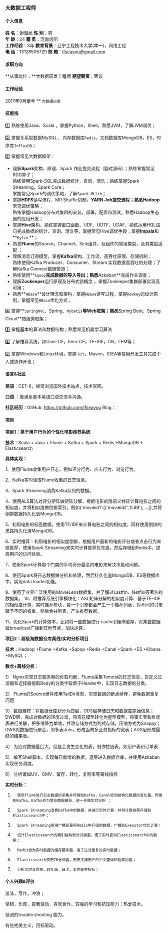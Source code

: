 ### 					 大数据工程师											

#### 个人信息

**姓	    名**：谢海龙								**性        别**：男<br>**年        龄**：24								**籍        贯**：河南信阳<br>**工作经验**：3年								**教育背景**：辽宁工程技术大学(本一)，网络工程<br>**电        话**：13126505729						**邮        箱**：ifseayou@gmail.com<br>

#### 求职方向

**从事岗位：**大数据研发工程师					**期望薪资**：面议

#### 工作经验

2017年9月至今 **  `大数据研发`                                                                                                                                                                                               

#### 技能栈

:one: 熟练使用Java、Scala ，掌握Python，Shell，熟悉JVM，了解JVM调优；

:two: 掌握关系型数据MySQL 、内存数据库`Redis`，文档数据库MongoDB，ES，时序库`InfluxDB`；

:three: 掌握常见大数据框架：

* 理解**Spark**架构、原理、Spark 作业提交流程（翻过源码）；熟练掌握常见RDD算子；<br>熟练使用Spark-SQL完成数据统计，查询，清洗；熟练掌握Spark Streaming，Spark Core；<br>掌握常见Spark的调优策略，了解`Spark-MLlib`；
* 掌握**HDFS**读写流程，MR Shuffle机制，**YARN **Job提交流程；熟悉**Hadoop**常见调优策略；<br>熟练掌握Hadoop分布式集群的安装，部署，配置和测试，熟悉Hadoop生态圈的应用开发；
* 掌握**Hive**架构，熟练掌握窗口函数、UDF、UDTF、UDAF，熟练运用HQL语句完成数据的统计、查询、清洗等，掌握常见Hive调优手段；掌握**Impala**和**`Kylin` **；
* 熟悉**Flume**的Source，Channel，Sink组件，及组件的常用类型，及其类型适配 ；
* 理解消息订阅模型，掌握**Kafka**架构、工作流、高吞吐原理、存储机制；<br>熟练使用Kafka Producer、Consumer、Stream 实现数据高吞吐的处理；了解Kafka Connect数据管道；
* 熟练使用**`Sqoop`**完成数据的导入导出；熟悉**Azkaban**完成作业调度；
* 理解**Zookeeper**运行原理及分布式锁概念 ，掌握Zookeeper集群部署实现高可用；
* 熟悉**`HBase`**设计理念和架构，掌握`HBase`读写过程，掌握`Rowkey`的设计原则，掌握常见`HBase`优化方式；

:four: 掌握**`SpringMVC`、Spring、`Mybatis`**等Web框架；熟悉**Spring Boot、Spring Cloud**微服务框架；

:five: 掌握基本的算法和数据结构；熟悉常见机器学习算法

:six: 了解推荐系统，如User-CF，Item-CF，TF-IDF，CB，LFM等；

:seven: 掌握Windows和Linux环境，掌握 `Git`，Maven，IDEA等常用开发工具完成个人或协作开发；

#### 语言&社区

**英语**：CET-6，经常浏览国外技术站点，技术官网。

**口语** ：能满足基本英语口语交流与沟通。

**社区经历**：GitHub: https://github.com/ifseayou Blog：

#### 项目

**项目1：基于用户行为的个性化电影推荐系统**

**技术**：Scala + Java + Flume + Kafka + Spark + Redis +MongoDB + Elasticsearch

**具体实现：**

1、使用Flume收集用户日志，例如评分行为、点击行为、浏览行为。 

2、Kafka实时读取Flume收集的日志信息。 

3、Spark Streaming消费Kafka队列的数据。 

4、使用ALS算法对评分矩阵做矩阵分解，根据电影的隐语义特征计算电影之间的相似度，并将相似度做倒排索引，例如{'movieid1':[('movieid2','0.99'), ...]},并将倒排数据持久化到MongoDB。 

5、利用电影的标签数据，使用TF/IDF来计算电影之间的相似度，同样使用倒排的思路持久化道MongoDB。 

6、实时推荐：利用电影的相似度倒排，根据用户最新的电影评分或者点击行为来做推荐，使用Spark Streaming来实时计算推荐优先级，然后存储到Redis中，提高用户的访问体验。 

7、使用Spark计算每个门类的平均评分最高的电影来解决冷启动问题。 

8、使用Spark将日志数据做分析和处理，然后持久化道MongoDB、ES等数据库中，实现data loader功能。 

9、使用了业界广泛使用的MovieLens数据集，并了解过Lastfm、Netflix等著名的数据集。 10、将推荐系统引擎模块化：ASL矩阵分解的相似度计算、基于TF-IDF的相似度计算、实时推荐模块，每一个引擎都会产生一个推荐列表，对不同的引擎赋予不同的权重，然后合并列表，产生推荐数据。 

11、优化Spark的计算效率，比如将一些数据进行.cache()操作缓存，对某些数据做broadcast广播到其他节点，加快运算。

 

**项目2：超级淘数据仓库离线/实时分析项目**

**技术**：Hadoop +Flume +Kafka +Sqoop +Redis +Canal +Spark +ES +Kibana +MySQL；

**数仓+离线分析**：

1） Nginx实现日志服务器的负载均衡，Flume采集Tomcat的日志信息，自定义过滤器和选择器提取Body的分类字段置于Header中，实现日志数据的分类。

2） Flume的Source组件使用TailDir类型，实现数据的断点续传，避免数据重复问题

3） 数据建模：将数据仓库划分为四层，ODS层存储日志和数据库原始信息；DWD层，完成对数据的轻度过滤，将雪花模型转化为星型模型，将事实表和维度表进行关联，把多维降为单维，并改存储方式为列式存储，压缩方式为Snappy；DWS对数据进行聚合，即多表Join，形成面向多业务指标的宽表；ADS层形成最终的结果表。

4） 为应对数据量巨大，但是会发生变化的表，制作拉链表，如用户表和订单表

5） 编写Shell脚本，实现每日新增的数据，逐层进入数据仓库，并使用Azkaban实现任务调度。

6） 分析诸如UV，GMV，留存，转化，复购率等离线指标

**实时分析：**

1)       使用Flume进行日志数据的采集并传输到Kafka，Canal检测结构化数据的变化量，传输到Kafka，Kafka作为暂存数据缓存，进一步做实时分析 ；

2)       Spark Streaming消费Kafka中的数据，并进行实时计算，并将计算结果存储到Elasticsearch中；

3)       Spark Streaming使用广播变量将Redis中存储的数据，广播到Executor优化计算；

4)       设计Elasticsearch的索引结构和分词类型，便于实时查询Elasticsearch中的数据；

5)       Redis做为实时数据的缓存服务器，用于过滤重复的实时数据；

6)       Elasticsearch使用IK分词器，用来支撑用户的中文查询和检索功能；

7)       分析实时交易额，转化率，日活，复购率等指标；

#### 个人兴趣&评价

游泳，写作，冲浪；

坚韧，乐观，自我驱动，喜欢合作，较强的学习和抗压能力；热爱技术。

低调的trouble shooting 能力。

有些完美主义，目标驱动。